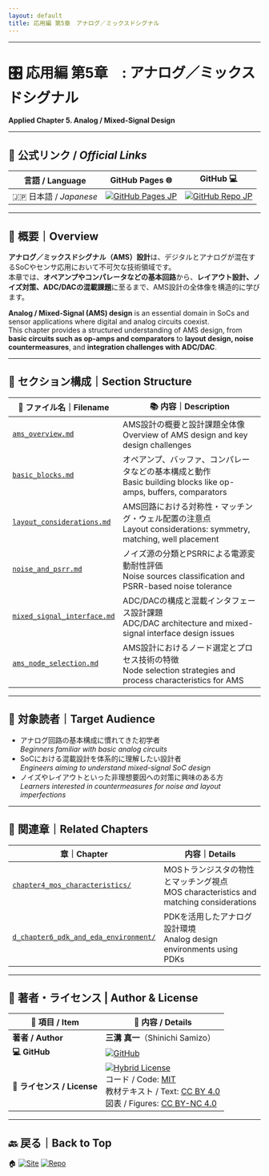 ```yaml
---
layout: default
title: 応用編 第5章　アナログ／ミックスドシグナル
---
```


---

# 🎛️ 応用編 第5章　: アナログ／ミックスドシグナル  
**Applied Chapter 5. Analog / Mixed-Signal Design**

---

## 🔗 公式リンク / *Official Links*

| 言語 / Language | GitHub Pages 🌐 | GitHub 💻 |
|-----------------|----------------|-----------|
| 🇯🇵 日本語 / *Japanese* | [![GitHub Pages JP](https://img.shields.io/badge/GitHub%20Pages-日本語版-brightgreen?logo=github)](https://samizo-aitl.github.io/Edusemi-v4x/d_chapter5_analog_mixed_signal/) | [![GitHub Repo JP](https://img.shields.io/badge/GitHub-日本語版-blue?logo=github)](https://github.com/Samizo-AITL/Edusemi-v4x/tree/main/d_chapter5_analog_mixed_signal) |

---

## 📘 概要｜Overview

**アナログ／ミックスドシグナル（AMS）設計**は、デジタルとアナログが混在するSoCやセンサ応用において不可欠な技術領域です。  
本章では、**オペアンプやコンパレータなどの基本回路**から、**レイアウト設計、ノイズ対策、ADC/DACの混載課題**に至るまで、AMS設計の全体像を構造的に学びます。

**Analog / Mixed-Signal (AMS) design** is an essential domain in SoCs and sensor applications where digital and analog circuits coexist.  
This chapter provides a structured understanding of AMS design, from **basic circuits such as op-amps and comparators** to **layout design, noise countermeasures**, and **integration challenges with ADC/DAC**.

---

## 📂 セクション構成｜Section Structure

| 📄 **ファイル名｜Filename** | 📚 **内容｜Description** |
|----------------------------|--------------------------|
| [`ams_overview.md`](./ams_overview.md) | AMS設計の概要と設計課題全体像<br>Overview of AMS design and key design challenges |
| [`basic_blocks.md`](./basic_blocks.md) | オペアンプ、バッファ、コンパレータなどの基本構成と動作<br>Basic building blocks like op-amps, buffers, comparators |
| [`layout_considerations.md`](./layout_considerations.md) | AMS回路における対称性・マッチング・ウェル配置の注意点<br>Layout considerations: symmetry, matching, well placement |
| [`noise_and_psrr.md`](./noise_and_psrr.md) | ノイズ源の分類とPSRRによる電源変動耐性評価<br>Noise sources classification and PSRR-based noise tolerance |
| [`mixed_signal_interface.md`](./mixed_signal_interface.md) | ADC/DACの構成と混載インタフェース設計課題<br>ADC/DAC architecture and mixed-signal interface design issues |
| [`ams_node_selection.md`](./ams_node_selection.md) | AMS設計におけるノード選定とプロセス技術の特徴<br>Node selection strategies and process characteristics for AMS |

---

## 🎯 対象読者｜Target Audience

- アナログ回路の基本構成に慣れてきた初学者  
  *Beginners familiar with basic analog circuits*
- SoCにおける混載設計を体系的に理解したい設計者  
  *Engineers aiming to understand mixed-signal SoC design*
- ノイズやレイアウトといった非理想要因への対策に興味のある方  
  *Learners interested in countermeasures for noise and layout imperfections*

---

## 🔗 関連章｜Related Chapters

| 章｜Chapter | 内容｜Details |
|-------------|----------------|
| [`chapter4_mos_characteristics/`](../chapter4_mos_characteristics/) | MOSトランジスタの物性とマッチング視点<br>MOS characteristics and matching considerations |
| [`d_chapter6_pdk_and_eda_environment/`](../d_chapter6_pdk_and_eda_environment/) | PDKを活用したアナログ設計環境<br>Analog design environments using PDKs |

---

## 👤 **著者・ライセンス | Author & License**

| 📌 項目 / Item | 📄 内容 / Details |
|------|------|
| **著者 / Author** | **三溝 真一**（Shinichi Samizo） |
| **💻 GitHub** | [![GitHub](https://img.shields.io/badge/GitHub-Samizo--AITL-blue?style=for-the-badge&logo=github)](https://github.com/Samizo-AITL) |
| **📜 ライセンス / License** | [![Hybrid License](https://img.shields.io/badge/License-Hybrid-blueviolet?style=for-the-badge)](https://samizo-aitl.github.io/Edusemi-v4x/#-ライセンス--license)<br>コード / Code: [MIT](https://opensource.org/licenses/MIT)<br>教材テキスト / Text: [CC BY 4.0](https://creativecommons.org/licenses/by/4.0/)<br>図表 / Figures: [CC BY-NC 4.0](https://creativecommons.org/licenses/by-nc/4.0/) |

---

## 🔙 戻る｜Back to Top

🏠 [![Site](https://img.shields.io/badge/Site-Edusemi--v4x-lightgrey?style=for-the-badge&logo=githubpages&labelColor=555&color=brightgreen)](../) [![Repo](https://img.shields.io/badge/Repo-Edusemi--v4x-lightgrey?style=for-the-badge&logo=github&labelColor=555&color=blue)](https://github.com/Samizo-AITL/Edusemi-v4x)
